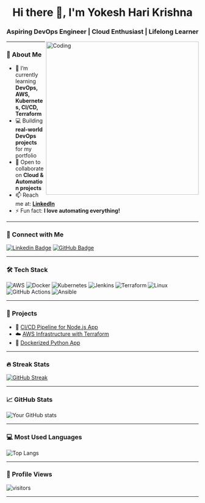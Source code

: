 <h1 align="center">Hi there 👋, I'm Yokesh Hari Krishna</h1>
<h3 align="center">Aspiring DevOps Engineer | Cloud Enthusiast | Lifelong Learner</h3>

<img align="right" alt="Coding" width="400" src="https://media.giphy.com/media/qgQUggAC3Pfv687qPC/giphy.gif">

---

### 🚀 About Me
- 🌱 I’m currently learning **DevOps, AWS, Kubernetes, CI/CD, Terraform**
- 💻 Building **real-world DevOps projects** for my portfolio
- 👯 Open to collaborate on **Cloud & Automation projects**
- 📫 Reach me at: **[LinkedIn](https://www.linkedin.com/in/yokesh-hari-krishna-s/)**  
- ⚡ Fun fact: **I love automating everything!**

---

### 🔗 Connect with Me
[![Linkedin Badge](https://img.shields.io/badge/-Yokesh-blue?style=flat-square&logo=Linkedin&logoColor=white&link=https://linkedin.com/in/YOUR-LINKEDIN)](https://linkedin.com/in/YOUR-LINKEDIN)
[![GitHub Badge](https://img.shields.io/badge/-Yokesh-black?style=flat-square&logo=github&logoColor=white&link=https://github.com/YOURUSERNAME)](https://github.com/YOURUSERNAME)

---

### 🛠 Tech Stack
![AWS](https://img.shields.io/badge/AWS-232F3E?style=for-the-badge&logo=amazonaws&logoColor=white)
![Docker](https://img.shields.io/badge/Docker-2496ED?style=for-the-badge&logo=docker&logoColor=white)
![Kubernetes](https://img.shields.io/badge/Kubernetes-326CE5?style=for-the-badge&logo=kubernetes&logoColor=white)
![Jenkins](https://img.shields.io/badge/Jenkins-D24939?style=for-the-badge&logo=jenkins&logoColor=white)
![Terraform](https://img.shields.io/badge/Terraform-7B42BC?style=for-the-badge&logo=terraform&logoColor=white)
![Linux](https://img.shields.io/badge/Linux-FCC624?style=for-the-badge&logo=linux&logoColor=black)
![GitHub Actions](https://img.shields.io/badge/GitHub%20Actions-2088FF?style=for-the-badge&logo=github-actions&logoColor=white)
![Ansible](https://img.shields.io/badge/Ansible-EE0000?style=for-the-badge&logo=ansible&logoColor=white)

---

### 📂 Projects
- 🚀 [CI/CD Pipeline for Node.js App](https://github.com/YOURUSERNAME/devops-project)
- ☁️ [AWS Infrastructure with Terraform](https://github.com/YOURUSERNAME/aws-infra)
- 🐳 [Dockerized Python App](https://github.com/YOURUSERNAME/docker-python)

---

### 🔥 Streak Stats
[![GitHub Streak](https://github-readme-streak-stats.herokuapp.com?user=YOURUSERNAME&theme=radical&hide_border=true)](https://git.io/streak-stats)

---

### 📈 GitHub Stats
![Your GitHub stats](https://github-readme-stats.vercel.app/api?username=YOURUSERNAME&show_icons=true&theme=radical)

---

### 💻 Most Used Languages
![Top Langs](https://github-readme-stats.vercel.app/api/top-langs/?username=YOURUSERNAME&layout=compact&theme=radical)

---

### 👀 Profile Views
![visitors](https://visitor-badge.laobi.icu/badge?page_id=YOURUSERNAME.YOURUSERNAME)

---
